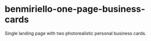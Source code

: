 # benmiriello-one-page-business-cards
Single landing page with two photorealistic personal business cards.

